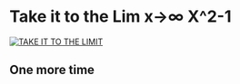 # Take it to the Lim x->∞ X^2-1
[![TAKE IT TO THE LIMIT](https://img.youtube.com/vi/MxQXKO194XM/0.jpg)](https://www.youtube.com/watch?v=MxQXKO194XM)
## One more time
